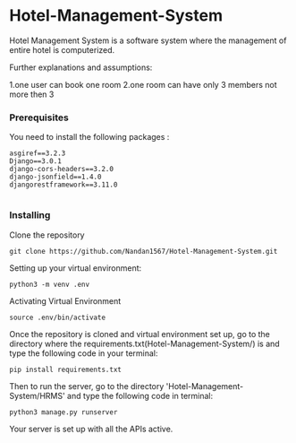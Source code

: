 # Hotel-Management-System
Hotel Management System is a software system where the management of entire hotel is computerized.

Further explanations and assumptions:

1.one user can book one room
2.one room can have only 3 members not more then 3

### Prerequisites

You need to install the following packages :

```
asgiref==3.2.3
Django==3.0.1
django-cors-headers==3.2.0
django-jsonfield==1.4.0
djangorestframework==3.11.0


```

### Installing

Clone the repository

```
git clone https://github.com/Nandan1567/Hotel-Management-System.git
```

Setting up your virtual environment:

```
python3 -m venv .env
```

Activating Virtual  Environment

```
source .env/bin/activate
```

Once the repository is cloned and virtual environment set up, go to the directory where the requirements.txt(Hotel-Management-System/) is and type the following code in your terminal:

```
pip install requirements.txt
```

Then to run the server, go to the directory 'Hotel-Management-System/HRMS' and type the following code in terminal:

```
python3 manage.py runserver
```

Your server is set up with all the APIs active.


